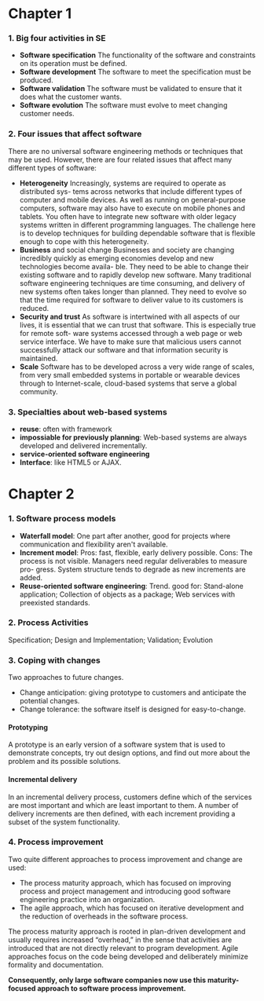 # Chapter 1
### 1. Big four activities in SE
* __Software specification__ The functionality of the software and constraints on its
operation must be defined.
* __Software development__ The software to meet the specification must be produced.
* __Software validation__ The software must be validated to ensure that it does what
the customer wants.
* __Software evolution__ The software must evolve to meet changing customer needs.
### 2. Four issues that affect software
There are no universal software engineering methods or techniques that may be used. However,
there are four related issues that affect many different types of software:
* __Heterogeneity__ Increasingly, systems are required to operate as distributed sys-
tems across networks that include different types of computer and mobile
devices. As well as running on general-purpose computers, software may also
have to execute on mobile phones and tablets. You often have to integrate new
software with older legacy systems written in different programming languages.
The challenge here is to develop techniques for building dependable software
that is flexible enough to cope with this heterogeneity.
* __Business__ and social change Businesses and society are changing incredibly
quickly as emerging economies develop and new technologies become availa-
ble. They need to be able to change their existing software and to rapidly
develop new software. Many traditional software engineering techniques are
time consuming, and delivery of new systems often takes longer than planned.
They need to evolve so that the time required for software to deliver value to its
customers is reduced.
* __Security and trust__ As software is intertwined with all aspects of our lives, it is
essential that we can trust that software. This is especially true for remote soft-
ware systems accessed through a web page or web service interface. We have to
make sure that malicious users cannot successfully attack our software and that
information security is maintained.
* __Scale__ Software has to be developed across a very wide range of scales, from
very small embedded systems in portable or wearable devices through to
Internet-scale, cloud-based systems that serve a global community.
### 3. Specialties about web-based systems
* __reuse__: often with framework
* __impossiable for previously planning__: Web-based systems are always developed and delivered incrementally.
* __service-oriented software engineering__
* __Interface__: like HTML5 or AJAX.

# Chapter 2
### 1. Software process models
* __Waterfall model__: One part after another, good for projects where communication and flexibility aren't available.
* __Increment model__: Pros: fast, flexible, early delivery possible. Cons: The process is not visible. Managers need regular deliverables to measure pro-
gress. System structure tends to degrade as new increments are added.
* __Reuse-oriented software engineering__: Trend. good for: Stand-alone application; Collection of objects as a package; Web services with preexisted standards.
### 2. Process Activities
Specification; Design and Implementation; Validation; Evolution
### 3. Coping with changes
Two approaches to future changes.
* Change anticipation: giving prototype to customers and anticipate the potential changes.
* Change tolerance: the software itself is designed for easy-to-change.
#### Prototyping
A prototype is an early version of a software system that is used to demonstrate concepts, try out design options, and find out more about the problem and its possible
solutions.
#### Incremental delivery 
In an incremental delivery process, customers define which of the services are most important and which are least important to
them. A number of delivery increments are then defined, with each increment providing a subset of the system functionality.

### 4. Process improvement
Two quite different approaches to process improvement and change are used:
* The process maturity approach, which has focused on improving process and project management and introducing good software engineering practice into an organization.
* The agile approach, which has focused on iterative development and the reduction of overheads in the software process.

The process maturity approach is rooted in plan-driven development and usually requires increased “overhead,” in the sense that activities are introduced that are not directly relevant to program development. Agile approaches focus on the code being developed and deliberately minimize formality and documentation.

__Consequently, only large software companies now use this maturity-focused approach to software process improvement.__
  

